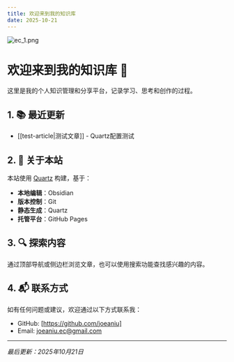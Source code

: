 ```yaml
---
title: 欢迎来到我的知识库
date: 2025-10-21
---
```

![ec_1.png](https://cdn.jsdelivr.net/gh/joeaniu/images@master/2025/10/ec_1.png)

# 欢迎来到我的知识库 🌟

这里是我的个人知识管理和分享平台，记录学习、思考和创作的过程。


## 1. 📚 最近更新

- [[test-article|测试文章]] - Quartz配置测试

## 2. 🎯 关于本站

本站使用 [Quartz](https://quartz.jzhao.xyz/) 构建，基于：
- **本地编辑**：Obsidian
- **版本控制**：Git
- **静态生成**：Quartz
- **托管平台**：GitHub Pages

## 3. 🔍 探索内容

通过顶部导航或侧边栏浏览文章，也可以使用搜索功能查找感兴趣的内容。

## 4. 📬 联系方式

如有任何问题或建议，欢迎通过以下方式联系我：
- GitHub: [https://github.com/joeaniu]
- Email: joeaniu.ec@gmail.com

---

*最后更新：2025年10月21日*

